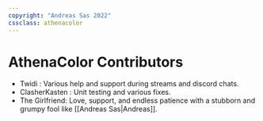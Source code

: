 ```yaml
---
copyright: "Andreas Sas 2022"
cssclass: athenacolor
---
```

# AthenaColor Contributors
- Twidi : Various help and support during streams and discord chats.
- ClasherKasten : Unit testing and various fixes.
- The Girlfriend: Love, support, and endless patience with a stubborn and grumpy fool like [[Andreas Sas|Andreas]].